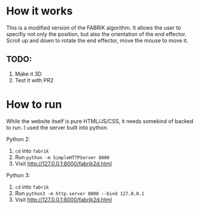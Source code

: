 # How it works
This is a modified version of the FABRIK algorithm. It allows the user to specifiy not only the position, but also the orientation of the end effector. Scroll up and down to rotate the end effector, move the mouse to move it.

## TODO:
1. Make it 3D
2. Test it with PR2

# How to run
While the website itself is pure HTML/JS/CSS, it needs somekind of backed to run. I used the server built into python.

Python 2:
1. `cd` into `fabrik`
2. Run `python -m SimpleHTTPServer 8000`
3. Visit http://127.0.0.1:8000/fabrik2d.html

Python 3:
1. `cd` into `fabrik`
2. Run `python3 -m http.server 8000 --bind 127.0.0.1`
3. Visit http://127.0.0.1:8000/fabrik2d.html